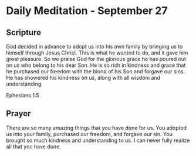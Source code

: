 # Daily Meditation - September 27

## Scripture

God decided in advance to adopt us into his own family by bringing us to himself through Jesus
Christ. This is what he wanted to do, and it gave him great pleasure. So we praise God for the
glorious grace he has poured out on us who belong to his dear Son. He is so rich in kindness
and grace that he purchased our freedom with the blood of his Son and forgave our sins. He has
showered his kindness on us, along with all wisdom and understanding.

Ephesians 1:5


## Prayer

There are so many amazing things that you have done for us.  You adopted us into your family,
purchased our freedom, and forgave our sin.  You brought so much kindness and understanding to us.
I can never fully realize all that you have done.

